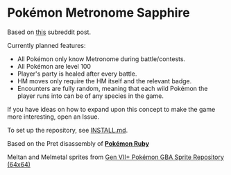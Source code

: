 # Pokémon Metronome Sapphire

Based on [this](https://www.reddit.com/r/twitchplayspokemon/comments/6q06qu/idea_for_a_future_run/) subreddit post.

Currently planned features:

* All Pokémon only know Metronome during battle/contests.
* All Pokémon are level 100
* Player's party is healed after every battle.
* HM moves only require the HM itself and the relevant badge.
* Encounters are fully random, meaning that each wild Pokémon the player runs into can be of any species in the game.

If you have ideas on how to expand upon this concept to make the game more interesting, open an Issue.

To set up the repository, see [INSTALL.md](INSTALL.md).

Based on the Pret disassembly of [**Pokémon Ruby**][pokeruby]

[pokeruby]: https://github.com/pret/pokeruby

Meltan and Melmetal sprites from [Gen VII+ Pokémon GBA Sprite Repository (64x64)](https://www.pokecommunity.com/showthread.php?t=368703)

